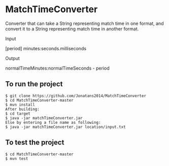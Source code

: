 # MatchTimeConverter
Converter that can take a String representing match time in one format, and convert it to a
String representing match time in another format.

Input

[period] minutes:seconds.milliseconds

Output

normalTimeMinutes:normalTimeSeconds - period
## To run the project
```
$ git clone https://github.com/Jonatans2014/MatchTimeConverter
$ cd MatchTimeConverter-master
$ mvn install
After building:
$ cd target
$ java -jar matchTimeConverter.jar
Else by entering a file name as following:
$ java -jar matchTimeConverter.jar location/input.txt
```

## To test the project
```
$ cd MatchTimeConverter-master
$ mvn test
```